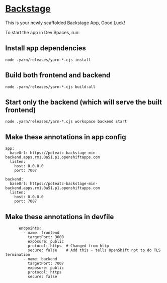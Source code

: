 # [Backstage](https://backstage.io)

This is your newly scaffolded Backstage App, Good Luck!

To start the app in Dev Spaces, run:

## Install app dependencies
```
node .yarn/releases/yarn-*.cjs install
```

## Build both frontend and backend
```
node .yarn/releases/yarn-*.cjs build:all
```

## Start only the backend (which will serve the built frontend)
```
node .yarn/releases/yarn-*.cjs workspace backend start
```

## Make these annotations in app config
```
app:
  baseUrl: https://poteatc-backstage-min-backend.apps.rm1.0a51.p1.openshiftapps.com  
  listen:
    host: 0.0.0.0
    port: 7007

backend:
  baseUrl: https://poteatc-backstage-min-backend.apps.rm1.0a51.p1.openshiftapps.com
  listen:
    host: 0.0.0.0
    port: 7007
```

## Make these annotations in devfile
```
      endpoints:
        - name: frontend
          targetPort: 3000
          exposure: public
          protocol: https  # Changed from http
          secure: false    # Add this - tells OpenShift not to do TLS termination
        - name: backend
          targetPort: 7007
          exposure: public
          protocol: https
          secure: false
```
